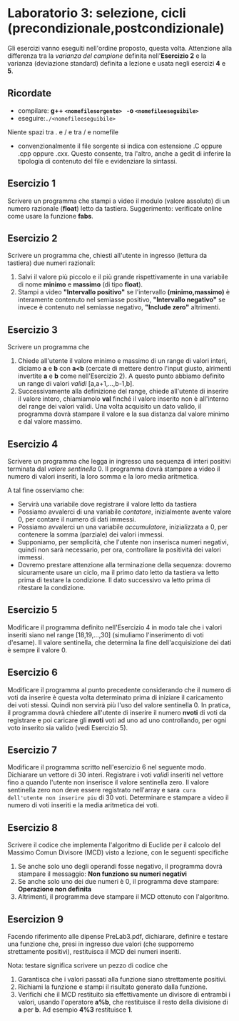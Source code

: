 # Laboratorio 3: selezione, cicli (precondizionale,postcondizionale)

Gli esercizi vanno eseguiti nell'ordine proposto, questa volta. Attenzione alla differenza tra la _varianza del campione_ definita nell'__Esercizio 2__ e la varianza (deviazione standard) definita a lezione e usata negli esercizi __4__ e __5__.

## Ricordate
- compilare: __g++ `<nomefilesorgente> ` -o `<nomefileeseguibile> `__
- eseguire:` ./<nomefileeseguibile> `

Niente spazi tra . e / e tra / e nomefile
- convenzionalmente il file sorgente si indica con estensione .C oppure .cpp oppure .cxx. Questo consente, tra l'altro, anche a gedit di inferire la tipologia di contenuto del file e evidenziare la sintassi.

## Esercizio 1
Scrivere un programma che stampi a video il modulo (valore assoluto) di un numero razionale (__float__) letto da tastiera. Suggerimento: verificate online come usare la funzione __fabs__.

## Esercizio 2

Scrivere un programma che, chiesti all'utente in ingresso (lettura da tastiera) due numeri razionali:
1. Salvi il valore più piccolo e il più grande rispettivamente in una variabile  di nome __minimo__ e __massimo__ (di tipo __float__).
2. Stampi a video __"Intervallo positivo"__ se l'intervallo __(minimo,massimo)__ è interamente contenuto nel semiasse positivo, __"Intervallo negativo"__ se invece è  contenuto nel semiasse negativo, __"Include zero"__ altrimenti.

## Esercizio 3
Scrivere un programma che
1. Chiede all'utente il valore minimo e massimo di un range di valori interi, diciamo  __a__ e __b__ con __a<b__ (cercate di mettere dentro l'input giusto, alrimenti  invertite __a__ e __b__ come nell'Esercizio 2). A questo punto abbiamo definito un range di valori _validi_ [a,a+1,...,b-1,b].
2. Successivamente alla definizione del range, chiede all'utente di inserire il valore intero, chiamiamolo __val__ finché il valore inserito non è all'interno del range dei valori validi. Una volta acquisito un dato valido, il programma dovrà stampare il valore e la sua distanza dal valore minimo e dal valore massimo. 

## Esercizio 4
Scrivere un programma che legga in ingresso una sequenza di interi positivi terminata dal _valore sentinella_ 0. Il programma dovrà stampare a video il numero di valori inseriti, la loro somma  e la loro media aritmetica.

A tal fine osserviamo che: 
- Servirà una variabile dove registrare il valore letto da tastiera
- Possiamo avvalerci di una variabile _contatore_, inizialmente avente valore 0, per contare il numero di dati immessi.
- Possiamo avvalerci un una variabile _accumulatore_, inizializzata a 0, per contenere la somma (parziale) dei valori immessi.
- Supponiamo, per semplicità, che l'utente non inserisca numeri negativi, quindi non sarà necessario, per ora, controllare la positività dei valori immessi.
- Dovremo prestare attenzione alla terminazione della sequenza: dovremo sicuramente usare un ciclo, ma il primo dato letto da tastiera va letto prima di testare la condizione. Il dato successivo va letto prima di ritestare la condizione.


## Esercizio 5
Modificare il programma definito nell'Esercizio 4 in modo tale che i valori inseriti siano nel range [18,19,...,30] (simuliamo l'inserimento di voti d'esame). Il valore sentinella, che determina la fine dell'acquisizione dei dati è sempre il valore 0.

## Esercizio 6
Modificare il programma al punto precedente considerando che il numero di voti da inserire è questa volta determinato prima di iniziare il caricamento dei voti stessi. Quindi non servirà più l'uso del valore sentinella 0.
In pratica, il programma dovrà chiedere all'utente di inserire il numero __nvoti__ di voti da registrare e poi caricare gli __nvoti__ voti ad uno ad uno controllando, per ogni voto inserito sia valido (vedi Esercizio 5).

## Esercizio 7

Modificare il programma scritto nell'esercizio 6 nel seguente modo. Dichiarare un vettore di 30 interi. Registrare i voti _validi_ inseriti nel vettore fino a quando l'utente non inserisce il valore sentinella zero. Il valore sentinella zero non deve essere registrato nell'array e sara` cura dell'utente non inserire piu` di 30 voti. Determinare e stampare a video il numero di voti inseriti e la media aritmetica dei voti.

## Esercizio 8
Scrivere il codice che implementa l'algoritmo di Euclide per il calcolo del Massimo Comun Divisore (MCD) visto a lezione, con le seguenti specifiche
1. Se anche solo uno degli operandi fosse negativo, il programma dovrà  stampare il messaggio: __Non funziono su numeri negativi__
1. Se anche solo uno dei due numeri è 0, il programma deve stampare: __Operazione non definita__
1. Altrimenti, il programma deve stampare il MCD ottenuto con l'algoritmo.

## Esercizion 9

Facendo riferimento alle dipense PreLab3.pdf, dichiarare, definire e testare una funzione che, presi in ingresso due valori (che supporremo strettamente positivi), restituisca il MCD dei numeri inseriti.

Nota: testare significa scrivere un pezzo di codice che
1. Garantisca che i valori passati alla funzione siano strettamente positivi.
1. Richiami la funzione e stampi il risultato generato dalla funzione. 
1. Verifichi che il MCD restituito sia effettivamente un divisore di entrambi i valori, usando l'operatore __a%b__, che restituisce il resto della divisione di __a__ per __b__. Ad esempio __4%3__ restituisce __1__.

